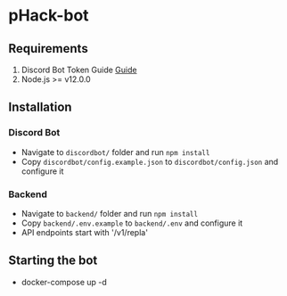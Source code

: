 # pHack-bot

## Requirements
1. Discord Bot Token Guide [Guide](https://discordjs.guide/preparations/setting-up-a-bot-application.html#creating-your-bot)
2. Node.js >= v12.0.0

## Installation
### Discord Bot
* Navigate to `discordbot/` folder and run `npm install`
* Copy `discordbot/config.example.json` to `discordbot/config.json` and configure it

### Backend
* Navigate to `backend/` folder and run `npm install`
* Copy `backend/.env.example` to `backend/.env` and configure it
* API endpoints start with '/v1/repla'

## Starting the bot
* docker-compose up -d
